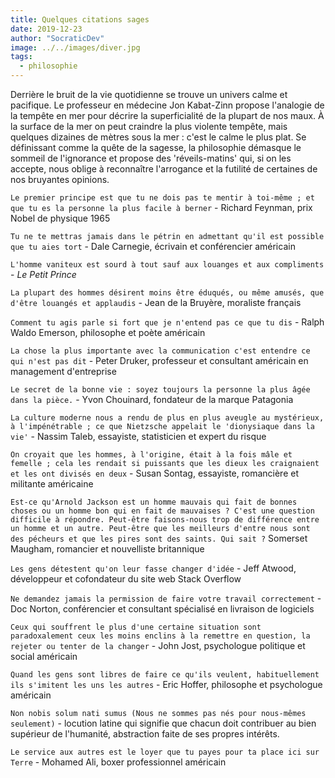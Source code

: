 ```yaml
---
title: Quelques citations sages
date: 2019-12-23
author: "SocraticDev"
image: ../../images/diver.jpg
tags:
  - philosophie
---
```


Derrière le bruit de la vie quotidienne se trouve un univers calme et pacifique. Le professeur en médecine Jon Kabat-Zinn propose l'analogie de la tempête en mer pour décrire la superficialité de la plupart de nos maux. À la surface de la mer on peut craindre la plus violente tempête, mais quelques dizaines de mètres sous la mer : c'est le calme le plus plat. Se définissant comme la quête de la sagesse, la philosophie démasque le sommeil de l'ignorance et propose des 'réveils-matins' qui, si on les accepte, nous oblige à reconnaître l'arrogance et la futilité de certaines de nos bruyantes opinions.

`Le premier principe est que tu ne dois pas te mentir à toi-même ; et que tu es la personne la plus facile à berner` - Richard Feynman, prix Nobel de physique 1965

`Tu ne te mettras jamais dans le pétrin en admettant qu'il est possible que tu aies tort` - Dale Carnegie, écrivain et conférencier américain

`L'homme vaniteux est sourd à tout sauf aux louanges et aux compliments` - _Le Petit Prince_

`La plupart des hommes désirent moins être éduqués, ou même amusés, que d'être louangés et applaudis` - Jean de la Bruyère, moraliste français

`Comment tu agis parle si fort que je n'entend pas ce que tu dis` - Ralph Waldo Emerson, philosophe et poète américain

`La chose la plus importante avec la communication c'est entendre ce qui n'est pas dit` - Peter Druker, professeur et consultant américain en management d'entreprise

`Le secret de la bonne vie : soyez toujours la personne la plus âgée dans la pièce.` - Yvon Chouinard, fondateur de la marque Patagonia

`La culture moderne nous a rendu de plus en plus aveugle au mystérieux, à l'impénétrable ; ce que Nietzsche appelait le 'dionysiaque dans la vie'` - Nassim Taleb, essayiste, statisticien et expert du risque

`On croyait que les hommes, à l'origine, était à la fois mâle et femelle ; cela les rendait si puissants que les dieux les craignaient et les ont divisés en deux` - Susan Sontag, essayiste, romancière et militante américaine

`Est-ce qu'Arnold Jackson est un homme mauvais qui fait de bonnes choses ou un homme bon qui en fait de mauvaises ? C'est une question difficile à répondre. Peut-être faisons-nous trop de différence entre un homme et un autre. Peut-être que les meilleurs d'entre nous sont des pécheurs et que les pires sont des saints. Qui sait ?` Somerset Maugham, romancier et nouvelliste britannique

`Les gens détestent qu'on leur fasse changer d'idée` - Jeff Atwood, développeur et cofondateur du site web Stack Overflow

`Ne demandez jamais la permission de faire votre travail correctement` - Doc Norton, conférencier et consultant spécialisé en livraison de logiciels

`Ceux qui souffrent le plus d'une certaine situation sont paradoxalement ceux les moins enclins à la remettre en question, la rejeter ou tenter de la changer` - John Jost, psychologue politique et social américain

`Quand les gens sont libres de faire ce qu'ils veulent, habituellement ils s'imitent les uns les autres` - Eric Hoffer, philosophe et psychologue américain

`Non nobis solum nati sumus (Nous ne sommes pas nés pour nous-mêmes seulement)` - locution latine qui signifie que chacun doit contribuer au bien supérieur de l'humanité, abstraction faite de ses propres intérêts.

`Le service aux autres est le loyer que tu payes pour ta place ici sur Terre` - Mohamed Ali, boxer professionnel américain
